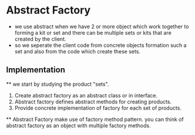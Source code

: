 <h1>Abstract Factory</h1>

- we use abstract when we have 2 or more object which work together to forming a kit or set and there can be multiple sets or kits that are created by the client.
- so we seperate the client code from concrete objects formation such a set and also from the code which create these sets.


<h2> Implementation </h2>
** we start by studying the product "sets".
<ol>
    <li>Create abstract factory as an abstract class or in interface.</li>
    <li>Abstract factory defines abstract methods for creating products.</li>
    <li>Provide concrete implementation of factory for each set of products.</li>
</ol>

** Abstract Factory make use of factory method pattern. you can think of abstract factory as an object with multiple factory methods.
